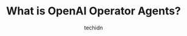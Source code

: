 ---
layout: ampstory
image: https://i0.wp.com/ws.aproinov.com/wp-content/uploads/2025/01/Cover-OpenAI.jpg?resize=720,1280
author: techidn
featured: true
description: OpenAI operator agents represent self-dependent artificial intelligence platforms which achieve task execution with high efficiency. Discover their operational mechanics along with practical uses and prospective industry growth opportunities.
title: What is OpenAI Operator Agents?
cover:
   title: What is OpenAI Operator Agents?
   subtitle: 
   background: https://ws.aproinov.com/wp-content/uploads/2025/01/Cover-OpenAI.jpg

pages:
 - layout: thirds
   top: <h1>What are OpenAI Operator Agents?</h1>
   middle: "<p>OpenAI operator agents operate as AI systems which execute tasks autonomously through environmental interactions controlled by commands.</p>"
   background: https://static.euronews.com/articles/stories/09/00/07/04/1200x675_cmsv2_b754334c-8fb9-5b3b-9df3-2d2cc8993617-9000704.jpg
   backgroundblur: true
   textcolor: "#ffffff"
 - layout: thirds
   top: <h1>How They Work</h1>
   middle: "<p>These autonomous systems operate by processing commands through tool usage to make human-like decisions to perform tasks.</p>"
   background: https://static.euronews.com/articles/stories/08/15/98/66/1200x675_cmsv2_c5e377ef-cc64-5545-944b-276e1e090925-8159866.jpg
   backgroundblur: true
   textcolor: "#ffffff"
 - layout: thirds
   top: <h1>Applications</h1>
   middle: "<p>These systems find application in customer support operations and automation tasks while they analyze data to boost overall efficiency.</p>"
   background: https://techcrunch.com/wp-content/uploads/2023/04/openai-getty.jpg
   backgroundblur: true
   textcolor: "#ffffff"
 - layout: thirds
   top: <h1>The Future</h1>
   middle: "<p>Operator agents from OpenAI will develop further to deliver increasingly sophisticated autonomous solutions.</p>"
   background: https://static.promediateknologi.id/crop/0x0:0x0/750x500/webp/photo/p3/66/2024/12/07/Future_Media-815662990.png
   backgroundblur: true
   textcolor: "#ffffff"

---
